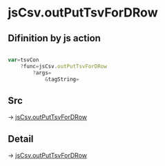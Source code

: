 # jsCsv.outPutTsvForDRow

## Difinition by js action

```js.js

var=tsvCon
	?func=jsCsv.outPutTsvForDRow
		?args=
			&tagString=
```

## Src

-> [jsCsv.outPutTsvForDRow](https://github.com/puutaro/CommandClick/blob/master/app/src/main/java/com/puutaro/commandclick/fragment_lib/terminal_fragment/js_interface/JsCsv.kt#L349)

## Detail

-> [jsCsv.outPutTsvForDRow](https://github.com/puutaro/CommandClick/blob/master/md/developer/js_interface/details/JsCsv/outPutTsvForDRow.md)
